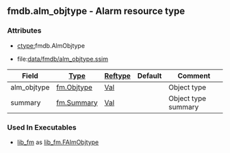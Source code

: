 ## fmdb.alm_objtype - Alarm resource type


### Attributes
<a href="#attributes"></a>
<!-- dev.mdmark  mdmark:MDSECTION  state:BEG_AUTO  param:Attributes -->
* [ctype:](/txt/ssimdb/dmmeta/ctype.md)fmdb.AlmObjtype

* file:[data/fmdb/alm_objtype.ssim](/data/fmdb/alm_objtype.ssim)

|Field|[Type](/txt/ssimdb/dmmeta/ctype.md)|[Reftype](/txt/ssimdb/dmmeta/reftype.md)|Default|Comment|
|---|---|---|---|---|
|alm_objtype|[fm.Objtype](/txt/protocol/fm/README.md#fm-objtype)|[Val](/txt/exe/amc/reftypes.md#val)||Object type|
|summary|[fm.Summary](/txt/protocol/fm/README.md#fm-summary)|[Val](/txt/exe/amc/reftypes.md#val)||Object type summary|

<!-- dev.mdmark  mdmark:MDSECTION  state:END_AUTO  param:Attributes -->

### Used In Executables
<a href="#used-in-executables"></a>
<!-- dev.mdmark  mdmark:MDSECTION  state:BEG_AUTO  param:ImdbUses -->

* [lib_fm](/txt/lib/lib_fm/README.md) as [lib_fm.FAlmObjtype](/txt/lib/lib_fm/README.md#lib_fm-falmobjtype)

<!-- dev.mdmark  mdmark:MDSECTION  state:END_AUTO  param:ImdbUses -->

